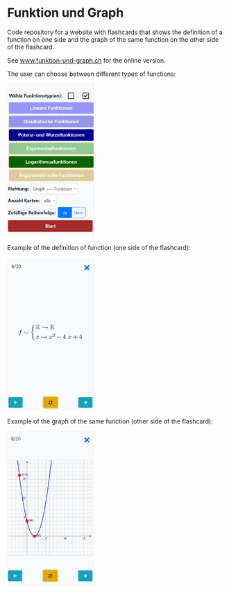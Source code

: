 # Funktion und Graph

Code repository for a website with flashcards that shows the definition of a function on one side
and the graph of the same function on the other side of the flashcard.

See www.funktion-und-graph.ch for the online version.

The user can choose between different types of functions:

<img src="images/entry-page.png" alt="entry-site" width="200">

Example of the definition of function (one side of the flashcard):

<img src="images/function-definition.png" alt="function-definition" width="200">

Example of the graph of the same function (other side of the flashcard):

<img src="images/function-graph.png" alt="function-graph" width="200">
